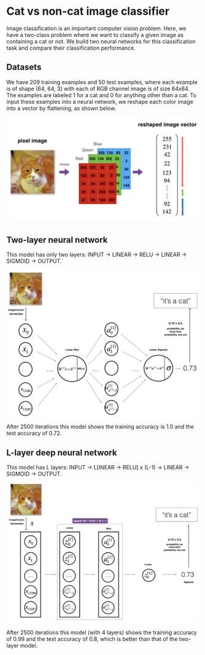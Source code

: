 # Cat vs non-cat image classifier

Image classification is an important computer vision problem. Here, we have a two-class problem where we want to classify a given image as containing a cat or not. We build two neural networks for this classification task and compare their classification performance.

## Datasets
We have 209 training examples and 50 test examples, where each example is of shape (64, 64, 3) with each of RGB channel image is of size 64x64. The examples are labeled 1 for a cat and 0 for anything other than a cat. To input these examples into a neural network, we reshape each color image into a vector by flattening, as shown below.

![Image to vector conversion of input](images/imvectorkiank.png)

## Two-layer neural network
This model has only two layers: INPUT -> LINEAR -> RELU -> LINEAR -> SIGMOID -> OUTPUT.

![Two-layer model architecture](images/2layerNN_kiank.png)

After 2500 iterations this model shows the training accuracy is 1.0 and the test accuracy of 0.72.

## L-layer deep neural network
This model has L layers: INPUT -> L[INEAR -> RELU] x (L-1) -> LINEAR -> SIGMOID -> OUTPUT.

![L-layer model architecture](images/LlayerNN_kiank.png)

After 2500 iterations this model (with 4 layers) shows the training accuracy of 0.99 and the test accuracy of 0.8, which is better than that of the two-layer model.
